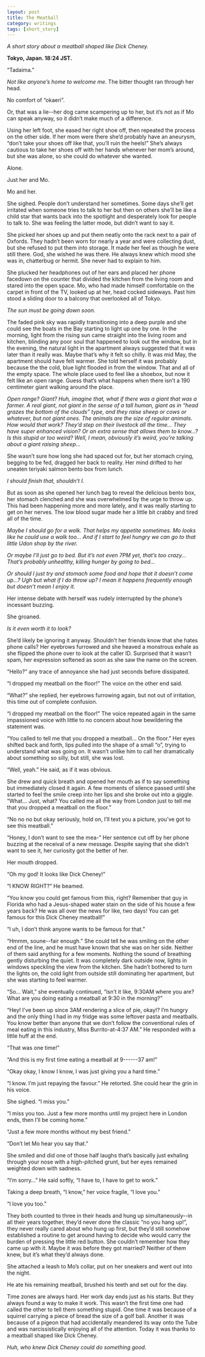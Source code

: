 ```yaml
---
layout: post
title: The Meatball
category: writings
tags: [short_story]
---
```

_A short story about a meatball shaped like Dick Cheney._


**Tokyo, Japan.
18:24 JST.**

“Tadaima.” 

_Not like anyone’s home to welcome me._ The bitter thought ran through her head.

No comfort of “okaeri”. 

Or, that was a lie--her dog came scampering up to her, but it’s not as if Mo can speak anyway, so it didn’t make much of a difference. 

Using her left foot, she eased her right shoe off, then repeated the process on the other side. If her mom were there she’d probably have an aneurysm, “don’t take your shoes off like that, you’ll ruin the heels!” She’s always cautious to take her shoes off with her hands whenever her mom’s around, but she was alone, so she could do whatever she wanted. 

Alone. 

Just her and Mo. 

Mo and her. 

She sighed. People don’t understand her sometimes. Some days she’ll get irritated when someone tries to talk to her but then on others she’ll be like a child star that wants back into the spotlight and desperately look for people to talk to. She was feeling the latter mode, but didn’t want to say it.

She picked her shoes up and put them neatly onto the rack next to a pair of Oxfords. They hadn’t been worn for nearly a year and were collecting dust, but she refused to put them into storage. It made her feel as though he were still there. God, she wished he was there. He always knew which mood she was in, chatterbug or hermit. She never had to explain to him. 

She plucked her headphones out of her ears and placed her phone facedown on the counter that divided the kitchen from the living room and stared into the open space. Mo, who had made himself comfortable on the carpet in front of the TV, looked up at her, head cocked sideways. Past him stood a sliding door to a balcony that overlooked all of Tokyo. 

_The sun must be going down soon._

The faded pink sky was rapidly transitioning into a deep purple and she could see the boats in the Bay starting to light up one by one. In the morning, light from the rising sun came straight into the living room and kitchen, blinding any poor soul that happened to look out the window, but in the evening, the natural light in the apartment always suggested that it was later than it really was. Maybe that’s why it felt so chilly. It was mid May, the apartment should have felt warmer. She told herself it was probably because the the cold, blue light flooded in from the window. That and all of the empty space. The whole place used to feel like a shoebox, but now it felt like an open range. Guess that’s what happens when there isn’t a 190 centimeter giant walking around the place.

_Open range? Giant? Huh, imagine that, what if there was a giant that was a farmer. A real giant, not giant in the sense of a tall human, giant as in “head grazes the bottom of the clouds” type, and they raise sheep or cows or whatever, but not giant ones. The animals are the size of regular animals. How would that work? They’d step on their livestock all the time… They have super enhanced vision? Or an extra sense that allows them to know…? Is this stupid or too weird? Well, I mean, obviously it’s weird, you’re talking about a giant raising sheep…_ 

She wasn’t sure how long she had spaced out for, but her stomach crying, begging to be fed, dragged her back to reality. Her mind drifted to her uneaten teriyaki salmon bento box from lunch. 

_I should finish that, shouldn’t I._

But as soon as she opened her lunch bag to reveal the delicious bento box, her stomach clenched and she was overwhelmed by the urge to throw up. This had been happening more and more lately, and it was really starting to get on her nerves. The low blood sugar made her a little bit crabby and tired all of the time. 

_Maybe I should go for a walk. That helps my appetite sometimes. Mo looks like he could use a walk too… And if I start to feel hungry we can go to that little Udon shop by the river._

_Or maybe I’ll just go to bed. But it’s not even 7PM yet, that’s too crazy… That’s probably unhealthy, killing hunger by going to bed…_

_Or should I just try and stomach some food and hope that it doesn’t come up…? Ugh but what if I do throw up? I mean it happens frequently enough but doesn’t mean I enjoy it._

Her intense debate with herself was rudely interrupted by the phone’s incessant buzzing. 

She groaned. 

_Is it even worth it to look?_

She’d likely be ignoring it anyway. Shouldn’t her friends know that she hates phone calls? Her eyebrows furrowed and she heaved a monstrous exhale as she flipped the phone over to look at the caller ID. Surprised that it wasn’t spam, her expression softened as soon as she saw the name on the screen. 

“Hello?” any trace of annoyance she had just seconds before dissipated.

“I dropped my meatball on the floor!” The voice on the other end said. 

“What?” she replied, her eyebrows furrowing again, but not out of irritation, this time out of complete confusion.

“I dropped my meatball on the floor!” The voice repeated again in the same impassioned voice with little to no concern about how bewildering the statement was. 

“You called to tell me that you dropped a meatball… On the floor.” Her eyes shifted back and forth, lips pulled into the shape of a small “o”, trying to understand what was going on. It wasn’t unlike him to call her dramatically about something so silly, but still, she was lost. 

“Well, yeah.” He said, as if it was obvious.

She drew and quick breath and opened her mouth as if to say something but immediately closed it again. A few moments of silence passed until she started to feel the smile creep into her lips and she broke out into a giggle. “What… Just, what? You called me all the way from London just to tell me that you dropped a meatball on the floor.” 

“No no no but okay seriously, hold on, I’ll text you a picture, you’ve got to see this meatball.” 

“Honey, I don’t want to see the mea-” Her sentence cut off by her phone buzzing at the receival of a new message. Despite saying that she didn’t want to see it, her curiosity got the better of her. 

Her mouth dropped. 

“Oh my god! It looks like Dick Cheney!” 

“I KNOW RIGHT?” He beamed. 

“You know you could get famous from this, right? Remember that guy in Florida who had a Jesus-shaped water stain on the side of his house a few years back? He was all over the news for like, two days! You can get famous for this Dick Cheney meatball!” 

“I uh, I don’t think anyone wants to be famous for that.” 

“Hmmm, soune--fair enough.” She could tell he was smiling on the other end of the line, and he must have known that she was on her side. Neither of them said anything for a few moments. Nothing the sound of breathing gently disturbing the quiet. It was completely dark outside now, lights in windows speckling the view from the kitchen. She hadn’t bothered to turn the lights on, the cold light from outside still dominating her apartment, but she was starting to feel warmer.   

“So… Wait,” she eventually continued, “isn’t it like, 9:30AM where you are? What are you doing eating a meatball at 9:30 in the morning?” 

“Hey! I’ve been up since 3AM rendering a slice of pie, okay!? I’m hungry and the only thing I had in my fridge was some leftover pasta and meatballs. You know better than anyone that we don’t follow the conventional rules of meal eating in this industry, Miss Burrito-at-4:37 AM.” He responded with a little huff at the end. 

“That was one time!” 

“And this is my first time eating a meatball at 9------37 am!” 

“Okay okay, I know I know, I was just giving you a hard time.”

“I know. I’m just repaying the favour.” He retorted. She could hear the grin in his voice.  

She sighed. “I miss you.” 

“I miss you too. Just a few more months until my project here in London ends, then I’ll be coming home.” 

“Just a few more months without my best friend.” 

“Don’t let Mo hear you say that.” 

She smiled and did one of those half laughs that’s basically just exhaling through your nose with a high-pitched grunt, but her eyes remained weighted down with sadness. 

“I’m sorry…” He said softly, “I have to, I have to get to work.” 

Taking a deep breath, “I know,” her voice fragile, “I love you.”

“I love you too.”

They both counted to three in their heads and hung up simultaneously--in all their years together, they’d never done the classic “no you hang up!”, they never really cared about who hung up first, but they’d still somehow established a routine to get around having to decide who would carry the burden of pressing the little red button. She couldn’t remember how they came up with it. Maybe it was before they got married? Neither of them knew, but it’s what they’d always done. 

She attached a leash to Mo’s collar, put on her sneakers and went out into the night. 

He ate his remaining meatball, brushed his teeth and set out for the day. 

Time zones are always hard. Her work day ends just as his starts. But they always found a way to make it work. This wasn’t the first time one had called the other to tell them something stupid. One time it was because of a squirrel carrying a piece of bread the size of a golf ball. Another it was because of a pigeon that had accidentally meandered its way onto the Tube and was narcissistically enjoying all of the attention. Today it was thanks to a meatball shaped like Dick Cheney. 

_Huh, who knew Dick Cheney could do something good._ 
